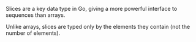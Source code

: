 
Slices are a key data type in Go, giving a more powerful interface to sequences than arrays.

Unlike arrays, slices are typed only by the elements they contain (not the number of elements). 